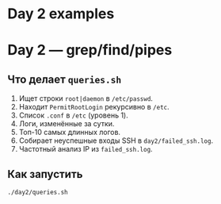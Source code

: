 # Day 2 examples
# Day 2 — grep/find/pipes

## Что делает `queries.sh`
1. Ищет строки `root|daemon` в `/etc/passwd`.
2. Находит `PermitRootLogin` рекурсивно в `/etc`.
3. Список `.conf` в `/etc` (уровень 1).
4. Логи, изменённые за сутки.
5. Топ-10 самых длинных логов.
6. Собирает неуспешные входы SSH в `day2/failed_ssh.log`.
7. Частотный анализ IP из `failed_ssh.log`.

## Как запустить
```bash
./day2/queries.sh
